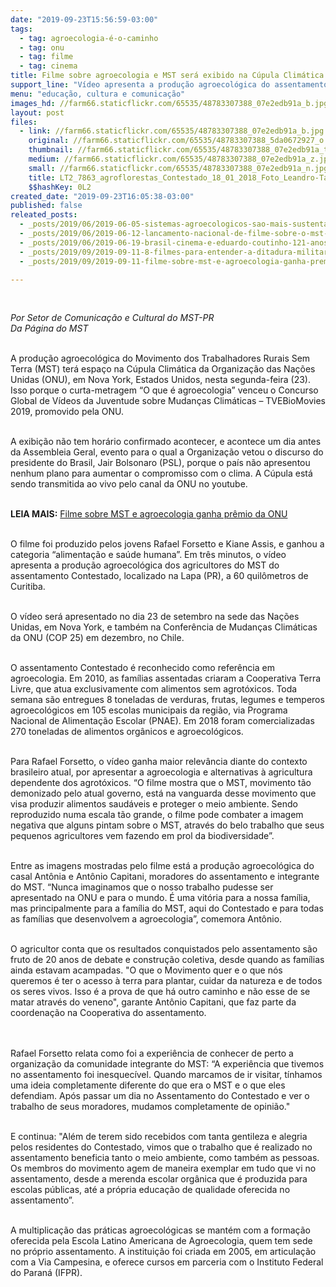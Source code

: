 ```yaml
---
date: "2019-09-23T15:56:59-03:00"
tags:
  - tag: agroecologia-é-o-caminho
  - tag: onu
  - tag: filme
  - tag: cinema
title: Filme sobre agroecologia e MST será exibido na Cúpula Climática da ONU
support_line: "Vídeo apresenta a produção agroecológica do assentamento Contestado, localizado na Lapa (PR), a 60 quilômetros de Curitiba"
menu: "educação, cultura e comunicação"
images_hd: //farm66.staticflickr.com/65535/48783307388_07e2edb91a_b.jpg
layout: post
files:
  - link: //farm66.staticflickr.com/65535/48783307388_07e2edb91a_b.jpg
    original: //farm66.staticflickr.com/65535/48783307388_5da0672927_o.jpg
    thumbnail: //farm66.staticflickr.com/65535/48783307388_07e2edb91a_t.jpg
    medium: //farm66.staticflickr.com/65535/48783307388_07e2edb91a_z.jpg
    small: //farm66.staticflickr.com/65535/48783307388_07e2edb91a_n.jpg
    title: LT2_7863_agroflorestas_Contestado_18_01_2018_Foto_Leandro-Taques.jpg
    $$hashKey: 0L2
created_date: "2019-09-23T16:05:38-03:00"
published: false
releated_posts:
  - _posts/2019/06/2019-06-05-sistemas-agroecologicos-sao-mais-sustentaveis-afirma-pesquisa.md
  - _posts/2019/06/2019-06-12-lancamento-nacional-de-filme-sobre-o-mst-lota-cinema-e-vigilia-lula-livre.md
  - _posts/2019/06/2019-06-19-brasil-cinema-e-eduardo-coutinho-121-anos-de-cinema-nacional.md
  - _posts/2019/09/2019-09-11-8-filmes-para-entender-a-ditadura-militar-no-chile.md
  - _posts/2019/09/2019-09-11-filme-sobre-mst-e-agroecologia-ganha-premio-da-onu.md

---
```

<p>&nbsp;</p>

<p><em>Por&nbsp;Setor de Comunica&ccedil;&atilde;o e Cultural do MST-PR<br />
Da P&aacute;gina do MST</em></p>

<p><br />
A produ&ccedil;&atilde;o agroecol&oacute;gica do Movimento dos Trabalhadores Rurais Sem Terra (MST) ter&aacute; espa&ccedil;o na C&uacute;pula Clim&aacute;tica da Organiza&ccedil;&atilde;o das Na&ccedil;&otilde;es Unidas (ONU), em Nova York, Estados Unidos, nesta segunda-feira (23). Isso porque o curta-metragem &ldquo;O que &eacute; agroecologia&rdquo; venceu o Concurso Global de V&iacute;deos da Juventude sobre Mudan&ccedil;as Clim&aacute;ticas &ndash; TVEBioMovies 2019, promovido pela ONU.&nbsp;<br />
&nbsp;</p>

<p>A exibi&ccedil;&atilde;o n&atilde;o tem hor&aacute;rio confirmado acontecer, e acontece um dia antes da Assembleia Geral, evento para o qual a Organiza&ccedil;&atilde;o vetou o discurso do presidente do Brasil, Jair Bolsonaro (PSL), porque o pa&iacute;s n&atilde;o apresentou nenhum plano para aumentar o compromisso com o clima. A C&uacute;pula est&aacute; sendo transmitida ao vivo pelo canal da ONU no youtube.&nbsp;<br />
&nbsp;</p>

<p><strong>LEIA MAIS:</strong>&nbsp;<a href="https://www.mst.org.br/2019/09/11/filme-sobre-mst-e-agroecologia-ganha-premio-da-onu.html" target="_blank">Filme sobre MST e agroecologia ganha pr&ecirc;mio da ONU</a></p>

<p><br />
O filme foi produzido pelos jovens Rafael Forsetto e Kiane Assis, e ganhou a categoria &ldquo;alimenta&ccedil;&atilde;o e sa&uacute;de humana&rdquo;. Em tr&ecirc;s minutos, o v&iacute;deo apresenta a produ&ccedil;&atilde;o agroecol&oacute;gica dos agricultores do MST do assentamento Contestado, localizado na Lapa (PR), a 60 quil&ocirc;metros de Curitiba.&nbsp;&nbsp;<br />
&nbsp;</p>

<p>O v&iacute;deo ser&aacute; apresentado no dia 23 de setembro na sede das Na&ccedil;&otilde;es Unidas, em Nova York, e tamb&eacute;m na Confer&ecirc;ncia de Mudan&ccedil;as Clim&aacute;ticas da ONU (COP 25) em dezembro, no Chile.&nbsp;<br />
&nbsp;</p>

<p>O assentamento Contestado &eacute; reconhecido como refer&ecirc;ncia em agroecologia. Em 2010, as fam&iacute;lias assentadas criaram a Cooperativa Terra Livre, que atua exclusivamente com alimentos sem agrot&oacute;xicos. Toda semana s&atilde;o entregues 8 toneladas de verduras, frutas, legumes e temperos agroecol&oacute;gicos em 105 escolas municipais da regi&atilde;o, via Programa Nacional de Alimenta&ccedil;&atilde;o Escolar (PNAE). Em 2018 foram comercializadas 270 toneladas de alimentos org&acirc;nicos e agroecol&oacute;gicos.&nbsp;</p>

<p><br />
Para Rafael Forsetto, o v&iacute;deo ganha maior relev&acirc;ncia diante do contexto brasileiro atual, por apresentar a agroecologia e alternativas &agrave; agricultura dependente dos agrot&oacute;xicos. &ldquo;O filme mostra que o MST, movimento t&atilde;o demonizado pelo atual governo, est&aacute; na vanguarda desse movimento que visa produzir alimentos saud&aacute;veis e proteger o meio ambiente. Sendo reproduzido numa escala t&atilde;o grande, o filme pode combater a imagem negativa que alguns pintam sobre o MST, atrav&eacute;s do belo trabalho que seus pequenos agricultores vem fazendo em prol da biodiversidade&rdquo;.<br />
&nbsp;</p>

<p>Entre as imagens mostradas pelo filme est&aacute; a produ&ccedil;&atilde;o agroecol&oacute;gica do casal Ant&ocirc;nia e Ant&ocirc;nio Capitani, moradores do assentamento e integrante do MST. &ldquo;Nunca imaginamos que o nosso trabalho pudesse ser apresentado na ONU e para o mundo. &Eacute; uma vit&oacute;ria para a nossa fam&iacute;lia, mas principalmente para a fam&iacute;lia do MST, aqui do Contestado e para todas as fam&iacute;lias que desenvolvem a agroecologia&rdquo;, comemora Ant&ocirc;nio.&nbsp;<br />
&nbsp;</p>

<p>O agricultor conta que os resultados conquistados pelo assentamento s&atilde;o fruto de 20 anos de debate e constru&ccedil;&atilde;o coletiva, desde quando as fam&iacute;lias ainda estavam acampadas. &quot;O que o Movimento quer e o que n&oacute;s queremos &eacute; ter o acesso &agrave; terra para plantar, cuidar da natureza e de todos os seres vivos. Isso &eacute; a prova de que h&aacute; outro caminho e n&atilde;o esse de se matar atrav&eacute;s do veneno&quot;, garante Ant&ocirc;nio Capitani, que faz parte da coordena&ccedil;&atilde;o na Cooperativa do assentamento.&nbsp;<br />
<br />
&nbsp;</p>

<p>Rafael Forsetto relata como foi a experi&ecirc;ncia de conhecer de perto a organiza&ccedil;&atilde;o da comunidade integrante do MST: &ldquo;A experi&ecirc;ncia que tivemos no assentamento foi inesquec&iacute;vel. Quando marcamos de ir visitar, t&iacute;nhamos uma ideia completamente diferente do que era o MST e o que eles defendiam. Ap&oacute;s passar um dia no Assentamento do Contestado e ver o trabalho de seus moradores, mudamos completamente de opini&atilde;o.&quot;</p>

<p><br />
E continua: &quot;Al&eacute;m de terem sido recebidos com tanta gentileza e alegria pelos residentes do Contestado, vimos que o trabalho que &eacute; realizado no assentamento beneficia tanto o meio ambiente, como tamb&eacute;m as pessoas. Os membros do movimento agem de maneira exemplar em tudo que vi no assentamento, desde a merenda escolar org&acirc;nica que &eacute; produzida para escolas p&uacute;blicas, at&eacute; a pr&oacute;pria educa&ccedil;&atilde;o de qualidade oferecida no assentamento&rdquo;.<br />
&nbsp;</p>

<p>A multiplica&ccedil;&atilde;o das pr&aacute;ticas agroecol&oacute;gicas se mant&eacute;m com a forma&ccedil;&atilde;o oferecida pela Escola Latino Americana de Agroecologia, quem tem sede no pr&oacute;prio assentamento. A institui&ccedil;&atilde;o foi criada em 2005, em articula&ccedil;&atilde;o com a Via Campesina, e oferece cursos em parceria com o Instituto Federal do Paran&aacute; (IFPR).</p>
